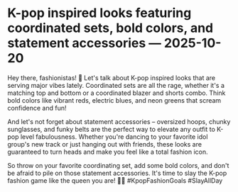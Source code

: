 # K-pop inspired looks featuring coordinated sets, bold colors, and statement accessories — 2025-10-20

Hey there, fashionistas! 🌟 Let's talk about K-pop inspired looks that are serving major vibes lately. Coordinated sets are all the rage, whether it's a matching top and bottom or a coordinated blazer and shorts combo. Think bold colors like vibrant reds, electric blues, and neon greens that scream confidence and fun!

And let's not forget about statement accessories – oversized hoops, chunky sunglasses, and funky belts are the perfect way to elevate any outfit to K-pop level fabulousness. Whether you're dancing to your favorite idol group's new track or just hanging out with friends, these looks are guaranteed to turn heads and make you feel like a total fashion icon.

So throw on your favorite coordinating set, add some bold colors, and don't be afraid to pile on those statement accessories. It's time to slay the K-pop fashion game like the queen you are! 💅🔥 #KpopFashionGoals #SlayAllDay